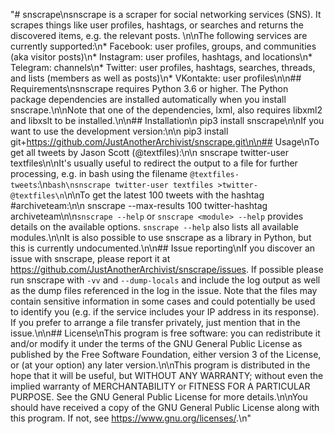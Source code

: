 "# snscrape\nsnscrape is a scraper for social networking services (SNS). It scrapes things like user profiles, hashtags, or searches and returns the discovered items, e.g. the relevant posts.                  \n\nThe following services are currently supported:\n* Facebook: user profiles, groups, and communities (aka visitor posts)\n* Instagram: user profiles, hashtags, and locations\n* Telegram: channels\n* Twitter: user profiles, hashtags, searches, threads, and lists (members as well as posts)\n* VKontakte: user profiles\n\n## Requirements\nsnscrape requires Python 3.6 or higher. The Python package dependencies are installed automatically when you install snscrape.\n\nNote that one of the dependencies, lxml, also requires libxml2 and libxslt to be installed.\n\n## Installation\n    pip3 install snscrape\n\nIf you want to use the development version:\n\n    pip3 install git+https://github.com/JustAnotherArchivist/snscrape.git\n\n## Usage\nTo get all tweets by Jason Scott (@textfiles):\n\n    snscrape twitter-user textfiles\n\nIt's usually useful to redirect the output to a file for further processing, e.g. in bash using the filename `@textfiles-tweets`:\n```bash\nsnscrape twitter-user textfiles >twitter-@textfiles\n```\n\nTo get the latest 100 tweets with the hashtag #archiveteam:\n\n    snscrape --max-results 100 twitter-hashtag archiveteam\n\n`snscrape --help` or `snscrape <module> --help` provides details on the available options. `snscrape --help` also lists all available modules.\n\nIt is also possible to use snscrape as a library in Python, but this is currently undocumented.\n\n## Issue reporting\nIf you discover an issue with snscrape, please report it at <https://github.com/JustAnotherArchivist/snscrape/issues>. If possible please run snscrape with `-vv` and `--dump-locals` and include the log output as well as the dump files referenced in the log in the issue. Note that the files may contain sensitive information in some cases and could potentially be used to identify you (e.g. if the service includes your IP address in its response). If you prefer to arrange a file transfer privately, just mention that in the issue.\n\n## License\nThis program is free software: you can redistribute it and/or modify it under the terms of the GNU General Public License as published by the Free Software Foundation, either version 3 of the License, or (at your option) any later version.\n\nThis program is distributed in the hope that it will be useful, but WITHOUT ANY WARRANTY; without even the implied warranty of MERCHANTABILITY or FITNESS FOR A PARTICULAR PURPOSE.  See the GNU General Public License for more details.\n\nYou should have received a copy of the GNU General Public License along with this program.  If not, see <https://www.gnu.org/licenses/>.\n"